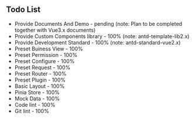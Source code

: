 ## Todo List

- Provide Documents And Demo - pending (note: Plan to be completed together with Vue3.x documents)
- Provide Custom Components library - 100% (note: antd-template-lib2.x)
- Provide Development Standard - 100% (note: antd-standard-vue2.x)
- Preset Buiness View - 100%
- Preset Permission - 100%
- Preset Configure - 100%
- Preset Request - 100%
- Preset Router - 100%
- Preset Plugin - 100%
- Basic Layout - 100%
- Pinia Store - 100%
- Mock Data - 100%
- Code lint - 100%
- Git lint - 100%
